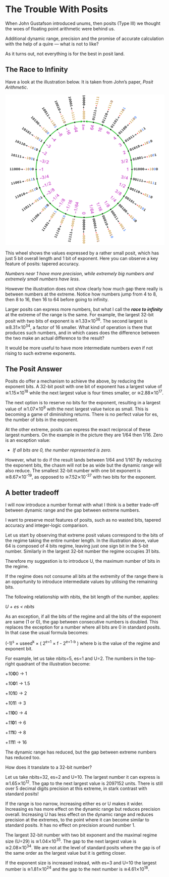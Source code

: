 # The Trouble With Posits

When John Gustafson introduced unums, then posits (Type III) we thought the woes of floating point arithmetic were behind us.

Additional dynamic range, precision and the promise of accurate calculation with the help of a quire — what is not to like?

As it turns out, not everything is for the best in posit land.

## The Race to Infinity

Have a look at the illustration below. It is taken from John’s paper, _Posit Arithmetic_.

![Number wheel](https://github.com/jido/race-to-infinity/raw/master/Screen%20Shot%202018-07-08%20at%2017.08.26.png)

This wheel shows the values expressed by a rather small posit, which has just 5 bit overall length and 1 bit 
of exponent. Here you can observe a key feature of posits: tapered accuracy.

_Numbers near 1 have more precision, while extremely big numbers and extremely small numbers have less._

However the illustration does not show clearly how much gap there really is between numbers at the extreme. 
Notice how numbers jump from 4 to 8, then 8 to 16, then 16 to 64 before going to infinity.

Larger posits can express more numbers, but what I call the _**race to infinity**_ at the extreme of the 
range is the same. For example, the largest 32-bit posit with two bits of exponent is ≅1.33⨯10<sup>36</sup>. The second 
largest is ≅8.31⨯10<sup>34</sup>, a factor of 16 smaller. What kind of operation is there that produces such numbers, 
and in which cases does the difference between the two make an actual difference to the result?

It would be more useful to have more intermediate numbers even if not rising to such extreme exponents.

## The Posit Answer

Posits do offer a mechanism to achieve the above, by reducing the exponent bits. A 32-bit posit with one bit 
of exponent has a largest value of ≅1.15⨯10<sup>18</sup> while the next largest value is four times smaller, or 
≅2.88⨯10<sup>17</sup>. 

The next option is to reserve no bits for the exponent, resulting in a largest value of ≅1.07⨯10<sup>9</sup> 
with the next largest value twice as small. This is becoming a game of diminishing returns. There is no perfect 
  value for es, the number of bits in the exponent.

At the other extreme, posits can express the exact reciprocal of these largest numbers. On the example in the 
picture they are 1/64 then 1/16. Zero is an exception value:

* _If all bits are 0, the number represented is zero._

However, what to do if the result lands between 1/64 and 1/16? By reducing the exponent bits, the chasm will not 
be as wide but the dynamic range will also reduce. The smallest 32-bit number with one bit exponent is 
≅8.67⨯10<sup>-19</sup>, as opposed to ≅7.52⨯10<sup>-37</sup> with two bits for the exponent.

## A better tradeoff

I will now introduce a number format with what I think is a better trade-off between dynamic range and the gap 
between extreme numbers.

I want to preserve most features of posits, such as no wasted bits, tapered accuracy and integer-logic comparison.

Let us start by observing that extreme posit values correspond to the bits of the regime taking the entire 
number length. In the illustration above, value 64 is composed of 4 bits regime, leaving just one sign bit in 
the 5-bit number. Similarly in the largest 32-bit number the regime occupies 31 bits.

Therefore my suggestion is to introduce U, the maximum number of bits in the regime.

If the regime does not consume all bits at the extremity of the range there is an opportunity to introduce 
intermediate values by utilising the remaining bits.

The following relationship with nbits, the bit length of the number, applies:

_U + es < nbits_

As an exception, if all the bits of the regime and all the bits of the exponent are same (1 or 0), the gap 
between consecutive numbers is doubled. This replaces the exception for a number where all bits are 0 in 
standard posits. In that case the usual formula becomes:

(-1)<sup>s</sup> × useed<sup>k</sup> × ( 2<sup>e+1</sup> × f - 2<sup>e+1-b</sup> ) where b is the value of 
  the regime and exponent bit.

For example, let us take nbits=5, es=1 and U=2. The numbers in the top-right quadrant of the illustration become:

+<i style=“color:orange;”>1</i>0<b style=“color:blue;”>0</b>0 → 1

+<i style=“color:orange;”>1</i>0<b style=“color:blue;”>0</b>1 → 1.5

+<i style=“color:orange;”>1</i>0<b style=“color:blue;”>1</b>0 → 2

+<i style=“color:orange;”>1</i>0<b style=“color:blue;”>1</b>1 → 3

+<i style=“color:orange;”>11</i><b style=“color:blue;”>0</b>0 → 4

+<i style=“color:orange;”>11</i><b style=“color:blue;”>0</b>1 → 6

+<i style=“color:orange;”>11</i><b style=“color:blue;”>1</b>0 → 8

+<i style=“color:orange;”>11</i><b style=“color:blue;”>1</b>1 → 16

The dynamic range has reduced, but the gap between extreme numbers has reduced too.

How does it translate to a 32-bit number?

Let us take nbits=32, es=2 and U=10. The largest number it can express is ≅1.65⨯10<sup>12</sup>. The gap to 
the next largest value is 2097152 units. There is still over 5 decimal digits precision at this extreme, in 
stark contrast with standard posits!

If the range is too narrow, increasing either es or U makes it wider. Increasing es has more effect on the 
dynamic range but reduces precision overall. Increasing U has less effect on the dynamic range and reduces 
precision at the extremes, to the point where it can become similar to standard posits. It has no effect on 
precision around number 1.

The largest 32-bit number with two bit exponent and the maximal regime size (U=29) is ≅1.04⨯10<sup>35</sup>. 
The gap to the next largest value is ≅2.08⨯10<sup>34</sup>. We are not at the level of standard posits where 
the gap is of the same order as the largest value but it is getting closer.

If the exponent size is increased instead, with es=3 and U=10 the largest number is ≅1.81⨯10<sup>24</sup> 
and the gap to the next number is ≅4.61⨯10<sup>18</sup>.
